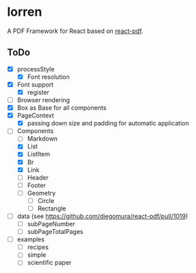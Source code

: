 # lorren

A PDF Framework for React based on [react-pdf](https://react-pdf.org).

## ToDo

- [x] processStyle
  - [x] Font resolution
- [x] Font support
  - [x] register
- [ ] Browser rendering
- [x] Box as Base for all components
- [x] PageContext
  - [x] passing down size and padding for automatic application
- [ ] Components
  - [ ] Markdown
  - [x] List
  - [x] ListItem
  - [x] Br
  - [x] Link
  - [ ] Header
  - [ ] Footer
  - [ ] Geometry
    - [ ] Circle
    - [ ] Rectangle
- [ ] data (see https://github.com/diegomura/react-pdf/pull/1019)
  - [ ] subPageNumber
  - [ ] subPageTotalPages
- [ ] examples
  - [ ] recipes
  - [ ] simple
  - [ ] scientific paper
